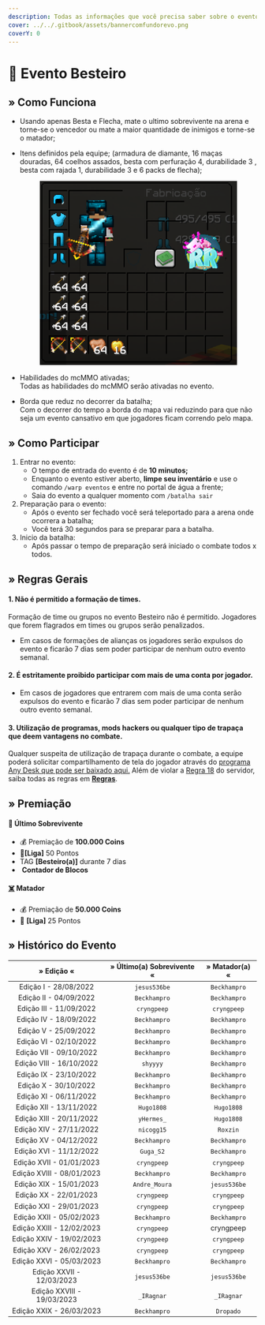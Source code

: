 ```yaml
---
description: Todas as informações que você precisa saber sobre o evento semanal Besteiro.
cover: ../../.gitbook/assets/bannercomfundorevo.png
coverY: 0
---
```


# 🎯 Evento Besteiro

## » Como Funciona

* Usando apenas Besta e Flecha, mate o ultimo sobrevivente na arena e torne-se o vencedor ou mate a maior quantidade de inimigos e torne-se o matador;
*   Itens definidos pela equipe; (armadura de diamante, 16 maças douradas, 64 coelhos assados, besta com perfuração 4, durabilidade 3 , besta com rajada 1, durabilidade 3 e 6 packs de flecha);

    <figure><img src="../../.gitbook/assets/image (2) (2).png" alt=""><figcaption></figcaption></figure>
* Habilidades do mcMMO ativadas;\
  Todas as habilidades do mcMMO serão ativadas no evento.
* Borda que reduz no decorrer da batalha;\
  Com o decorrer do tempo a borda do mapa vai reduzindo para que não seja um evento cansativo em que jogadores ficam correndo pelo mapa.

## » Como Participar

1. Entrar no evento:
   * O tempo de entrada do evento é de **10 minutos;**
   * Enquanto o evento estiver aberto, **limpe seu inventário** e use o comando `/warp eventos` e entre no portal de água a frente;
   * Saia do evento a qualquer momento com `/batalha sair`&#x20;
2. Preparação para o evento:
   * Após o evento ser fechado você será teleportado para a arena onde ocorrera a batalha;
   * Você terá 30 segundos para se preparar para a batalha.&#x20;
3. Inicio da batalha:
   * Após passar o tempo de preparação será iniciado o combate todos x todos.

## » Regras Gerais

#### 1. Não é permitido a formação de times.

Formação de time ou grupos no evento Besteiro não é permitido. Jogadores que forem flagrados em times ou grupos serão penalizados.

* Em casos de formações de alianças os jogadores serão expulsos do evento e ficarão 7 dias sem poder participar de nenhum outro evento semanal.

#### 2. É estritamente proibido participar com mais de uma conta por jogador.

* Em casos de jogadores que entrarem com mais de uma conta serão expulsos do evento e ficarão 7 dias sem poder participar de nenhum outro evento semanal.

#### **3. Utilização de programas, mods hackers ou qualquer tipo de trapaça que deem vantagens no combate.**

Qualquer suspeita de utilização de trapaça durante o combate, a equipe poderá solicitar compartilhamento de tela do jogador através do [programa Any Desk que pode ser baixado aqui.](https://anydesk.com/pt/downloads) Além de violar a [Regra 18](https://wiki.rederevo.com/regras/jogabilidade#01-7) do servidor, saiba todas as regras em [**Regras**](../../regras/).

## » Premiação

#### 🥇 Ú**ltimo Sobrevivente**

* 💰 Premiação de **100.000 Coins**
* 💎**\[Liga]** 50 Pontos
* ​<img src="https://files.gitbook.com/v0/b/gitbook-x-prod.appspot.com/o/spaces%2FvDOKGccGYHA70l7WF72d%2Fuploads%2FOBK4cloBTUiSCK8zAbq8%2Fimage.png?alt=media&#x26;token=c49a492f-3018-40e1-bdfe-428c73a2125d" alt="" data-size="line">TAG **\[Besteiro(a)]** durante 7 dias
* ​​<img src="https://files.gitbook.com/v0/b/gitbook-x-prod.appspot.com/o/spaces%2FvDOKGccGYHA70l7WF72d%2Fuploads%2F8EZjvWOc71OnVvlLX0Cp%2Fimage.png?alt=media&#x26;token=1d6b1323-340a-45d7-81c8-251f54ef9f3d" alt="" data-size="line"> **Contador de Blocos**

#### [☠️](https://emojipedia.org/skull-and-crossbones/) **Matador**

* 💰 Premiação de **50.000 Coins**
* 💎 **\[Liga]** 25 Pontos

## » Histórico do Evento

|         » Edição «         | » Último(a) Sobrevivente « | » Matador(a) « |
| :------------------------: | :------------------------: | :------------: |
|    Edição I - 28/08/2022   |        `jesus536be`        |  `Beckhampro`  |
|   Edição II - 04/09/2022   |        `Beckhampro`        |  `Beckhampro`  |
|   Edição III - 11/09/2022  |         `cryngpeep`        |   `cryngpeep`  |
|   Edição IV - 18/09/2022   |        `Beckhampro`        |  `Beckhampro`  |
|    Edição V - 25/09/2022   |        `Beckhampro`        |  `Beckhampro`  |
|   Edição VI - 02/10/2022   |        `Beckhampro`        |  `Beckhampro`  |
|   Edição VII - 09/10/2022  |        `Beckhampro`        |  `Beckhampro`  |
|  Edição VIII - 16/10/2022  |          `shyyyy`          |  `Beckhampro`  |
|   Edição IX - 23/10/2022   |        `Beckhampro`        |  `Beckhampro`  |
|    Edição X - 30/10/2022   |        `Beckhampro`        |  `Beckhampro`  |
|   Edição XI - 06/11/2022   |        `Beckhampro`        |  `Beckhampro`  |
|   Edição XII - 13/11/2022  |         `Hugo1808`         |   `Hugo1808`   |
|  Edição XIII - 20/11/2022  |         `yHermes_`         |   `Hugo1808`   |
|   Edição XIV - 27/11/2022  |         `nicogg15`         |    `Roxzin`    |
|   Edição XV - 04/12/2022   |        `Beckhampro`        |  `Beckhampro`  |
|   Edição XVI - 11/12/2022  |          `Guga_S2`         |  `Beckhampro`  |
|  Edição XVII - 01/01/2023  |         `cryngpeep`        |   `cryngpeep`  |
|  Edição XVIII - 08/01/2023 |        `Beckhampro`        |  `Beckhampro`  |
|   Edição XIX - 15/01/2023  |        `Andre_Moura`       |  `jesus536be`  |
|   Edição XX - 22/01/2023   |         `cryngpeep`        |   `cryngpeep`  |
|   Edição XXI - 29/01/2023  |         `cryngpeep`        |   `cryngpeep`  |
|  Edição XXII - 05/02/2023  |        `Beckhampro`        |  `Beckhampro`  |
|  Edição XXIII - 12/02/2023 |         `cryngpeep`        |    cryngpeep   |
|  Edição XXIV - 19/02/2023  |         `cryngpeep`        |   `cryngpeep`  |
|   Edição XXV - 26/02/2023  |         `cryngpeep`        |   `cryngpeep`  |
|  Edição XXVI - 05/03/2023  |        `Beckhampro`        |  `Beckhampro`  |
|  Edição XXVII - 12/03/2023 |        `jesus536be`        |  `jesus536be`  |
| Edição XXVIII - 19/03/2023 |         `_IRagnar`         |   `_IRagnar`   |
|  Edição XXIX - 26/03/2023  |        `Beckhampro`        |    `Dropado`   |
